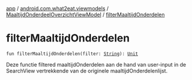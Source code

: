 [app](../../index.md) / [android.com.what2eat.viewmodels](../index.md) / [MaaltijdOnderdeelOverzichtViewModel](index.md) / [filterMaaltijdOnderdelen](./filter-maaltijd-onderdelen.md)

# filterMaaltijdOnderdelen

`fun filterMaaltijdOnderdelen(filter: `[`String`](https://kotlinlang.org/api/latest/jvm/stdlib/kotlin/-string/index.html)`): `[`Unit`](https://kotlinlang.org/api/latest/jvm/stdlib/kotlin/-unit/index.html)

Deze functie filtered maaltijdOnderdelen aan de hand van user-input in de SearchView vertrekkende
van de originele maaltijdOnderdelenlijst.

